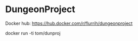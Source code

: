 # DungeonProject

Docker hub: https://hub.docker.com/r/flurrih/dungeonproject

docker run -ti tom/dunproj
